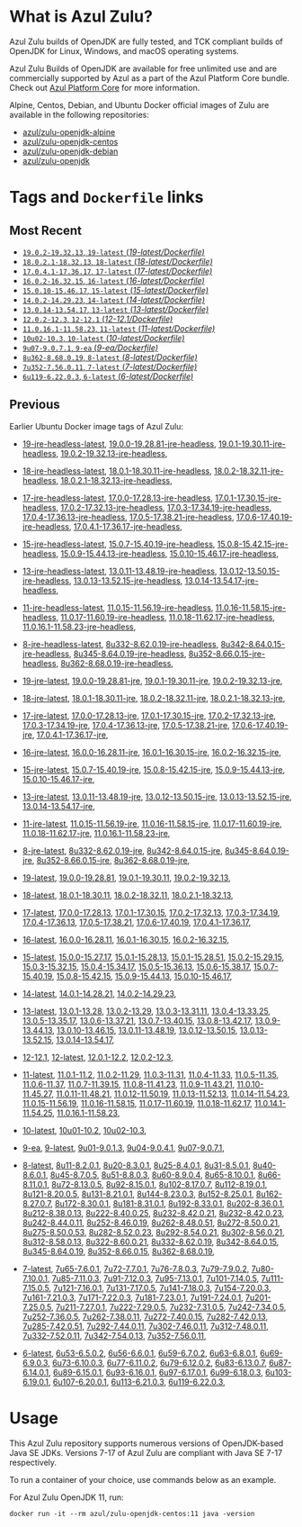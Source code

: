 What is Azul Zulu? 
======================================

Azul Zulu builds of OpenJDK are fully tested, and TCK compliant builds of OpenJDK for Linux, Windows, and macOS operating systems.

Azul Zulu Builds of OpenJDK are available for free unlimited use and are commercially supported by Azul as a part of the Azul Platform Core bundle.
Check out [Azul Platform Core][3] for more information.

Alpine, Centos, Debian, and Ubuntu Docker official images of Zulu are available in the following repositories:

  * [azul/zulu-openjdk-alpine][4]
  * [azul/zulu-openjdk-centos][5]
  * [azul/zulu-openjdk-debian][6]
  * [azul/zulu-openjdk][7]

Tags and `Dockerfile` links
===========================

Most Recent
-----------
 
   * [`19.0.2-19.32.13`, `19-latest` (*19-latest/Dockerfile)*][10]
   * [`18.0.2.1-18.32.13`, `18-latest` (*18-latest/Dockerfile)*][22]
   * [`17.0.4.1-17.36.17`, `17-latest` (*17-latest/Dockerfile)*][34]
   * [`16.0.2-16.32.15`, `16-latest` (*16-latest/Dockerfile)*][61]
   * [`15.0.10-15.46.17`, `15-latest` (*15-latest/Dockerfile)*][69]
   * [`14.0.2-14.29.23`, `14-latest` (*14-latest/Dockerfile)*][92]
   * [`13.0.14-13.54.17`, `13-latest` (*13-latest/Dockerfile)*][95]
   * [`12.0.2-12.3`, `12-12.1` (*12-12.1/Dockerfile)*][120]
   * [`11.0.16.1-11.58.23`, `11-latest` (*11-latest/Dockerfile)*][124]
   * [`10u02-10.3`, `10-latest` (*10-latest/Dockerfile)*][157]
   * [`9u07-9.0.7.1`, `9-ea` (*9-ea/Dockerfile)*][160]
   * [`8u362-8.68.0.19`, `8-latest` (*8-latest/Dockerfile)*][165]
   * [`7u352-7.56.0.11`, `7-latest` (*7-latest/Dockerfile)*][220]
   * [`6u119-6.22.0.3`, `6-latest` (*6-latest/Dockerfile)*][255]

Previous
--------

Earlier Ubuntu Docker image tags of Azul Zulu:

  * [19-jre-headless-latest][18],
  [19.0.0-19.28.81-jre-headless][19],
  [19.0.1-19.30.11-jre-headless][20],
  [19.0.2-19.32.13-jre-headless][21],
  
  * [18-jre-headless-latest][30],
  [18.0.1-18.30.11-jre-headless][31],
  [18.0.2-18.32.11-jre-headless][32],
  [18.0.2.1-18.32.13-jre-headless][33],
  
  * [17-jre-headless-latest][52],
  [17.0.0-17.28.13-jre-headless][53],
  [17.0.1-17.30.15-jre-headless][54],
  [17.0.2-17.32.13-jre-headless][55],
  [17.0.3-17.34.19-jre-headless][56],
  [17.0.4-17.36.13-jre-headless][57],
  [17.0.5-17.38.21-jre-headless][58],
  [17.0.6-17.40.19-jre-headless][59],
  [17.0.4.1-17.36.17-jre-headless][60],
  
  * [15-jre-headless-latest][87],
  [15.0.7-15.40.19-jre-headless][88],
  [15.0.8-15.42.15-jre-headless][89],
  [15.0.9-15.44.13-jre-headless][90],
  [15.0.10-15.46.17-jre-headless][91],
  
  * [13-jre-headless-latest][115],
  [13.0.11-13.48.19-jre-headless][116],
  [13.0.12-13.50.15-jre-headless][117],
  [13.0.13-13.52.15-jre-headless][118],
  [13.0.14-13.54.17-jre-headless][119],
  
  * [11-jre-headless-latest][150],
  [11.0.15-11.56.19-jre-headless][152],
  [11.0.16-11.58.15-jre-headless][153],
  [11.0.17-11.60.19-jre-headless][154],
  [11.0.18-11.62.17-jre-headless][155],
  [11.0.16.1-11.58.23-jre-headless][156],
  
  * [8-jre-headless-latest][214],
  [8u332-8.62.0.19-jre-headless][215],
  [8u342-8.64.0.15-jre-headless][216],
  [8u345-8.64.0.19-jre-headless][217],
  [8u352-8.66.0.15-jre-headless][218],
  [8u362-8.68.0.19-jre-headless][219],
  
  * [19-jre-latest][11],
  [19.0.0-19.28.81-jre][15],
  [19.0.1-19.30.11-jre][16],
  [19.0.2-19.32.13-jre][17],
  
  * [18-jre-latest][23],
  [18.0.1-18.30.11-jre][27],
  [18.0.2-18.32.11-jre][28],
  [18.0.2.1-18.32.13-jre][29],
  
  * [17-jre-latest][35],
  [17.0.0-17.28.13-jre][44],
  [17.0.1-17.30.15-jre][45],
  [17.0.2-17.32.13-jre][46],
  [17.0.3-17.34.19-jre][47],
  [17.0.4-17.36.13-jre][48],
  [17.0.5-17.38.21-jre][49],
  [17.0.6-17.40.19-jre][50],
  [17.0.4.1-17.36.17-jre][51],
  
  * [16-jre-latest][62],
  [16.0.0-16.28.11-jre][66],
  [16.0.1-16.30.15-jre][67],
  [16.0.2-16.32.15-jre][68],
  
  * [15-jre-latest][70],
  [15.0.7-15.40.19-jre][83],
  [15.0.8-15.42.15-jre][84],
  [15.0.9-15.44.13-jre][85],
  [15.0.10-15.46.17-jre][86],
  
  * [13-jre-latest][98],
  [13.0.11-13.48.19-jre][111],
  [13.0.12-13.50.15-jre][112],
  [13.0.13-13.52.15-jre][113],
  [13.0.14-13.54.17-jre][114],
  
  * [11-jre-latest][131],
  [11.0.15-11.56.19-jre][146],
  [11.0.16-11.58.15-jre][147],
  [11.0.17-11.60.19-jre][148],
  [11.0.18-11.62.17-jre][149],
  [11.0.16.1-11.58.23-jre][151],
  
  * [8-jre-latest][166],
  [8u332-8.62.0.19-jre][209],
  [8u342-8.64.0.15-jre][210],
  [8u345-8.64.0.19-jre][211],
  [8u352-8.66.0.15-jre][212],
  [8u362-8.68.0.19-jre][213],
  
  * [19-latest][10],
  [19.0.0-19.28.81][12],
  [19.0.1-19.30.11][13],
  [19.0.2-19.32.13][14],
  
  * [18-latest][22],
  [18.0.1-18.30.11][24],
  [18.0.2-18.32.11][25],
  [18.0.2.1-18.32.13][26],
  
  * [17-latest][34],
  [17.0.0-17.28.13][36],
  [17.0.1-17.30.15][37],
  [17.0.2-17.32.13][38],
  [17.0.3-17.34.19][39],
  [17.0.4-17.36.13][40],
  [17.0.5-17.38.21][41],
  [17.0.6-17.40.19][42],
  [17.0.4.1-17.36.17][43],
  
  * [16-latest][61],
  [16.0.0-16.28.11][63],
  [16.0.1-16.30.15][64],
  [16.0.2-16.32.15][65],
  
  * [15-latest][69],
  [15.0.0-15.27.17][71],
  [15.0.1-15.28.13][72],
  [15.0.1-15.28.51][73],
  [15.0.2-15.29.15][74],
  [15.0.3-15.32.15][75],
  [15.0.4-15.34.17][76],
  [15.0.5-15.36.13][77],
  [15.0.6-15.38.17][78],
  [15.0.7-15.40.19][79],
  [15.0.8-15.42.15][80],
  [15.0.9-15.44.13][81],
  [15.0.10-15.46.17][82],
  
  * [14-latest][92],
  [14.0.1-14.28.21][93],
  [14.0.2-14.29.23][94],
  
  * [13-latest][95],
  [13.0.1-13.28][96],
  [13.0.2-13.29][97],
  [13.0.3-13.31.11][99],
  [13.0.4-13.33.25][100],
  [13.0.5-13.35.17][101],
  [13.0.6-13.37.21][102],
  [13.0.7-13.40.15][103],
  [13.0.8-13.42.17][104],
  [13.0.9-13.44.13][105],
  [13.0.10-13.46.15][106],
  [13.0.11-13.48.19][107],
  [13.0.12-13.50.15][108],
  [13.0.13-13.52.15][109],
  [13.0.14-13.54.17][110],
  
  * [12-12.1][120],
  [12-latest][121],
  [12.0.1-12.2][122],
  [12.0.2-12.3][123],
  
  * [11-latest][124],
  [11.0.1-11.2][125],
  [11.0.2-11.29][126],
  [11.0.3-11.31][127],
  [11.0.4-11.33][128],
  [11.0.5-11.35][129],
  [11.0.6-11.37][130],
  [11.0.7-11.39.15][132],
  [11.0.8-11.41.23][133],
  [11.0.9-11.43.21][134],
  [11.0.10-11.45.27][135],
  [11.0.11-11.48.21][136],
  [11.0.12-11.50.19][137],
  [11.0.13-11.52.13][138],
  [11.0.14-11.54.23][139],
  [11.0.15-11.56.19][140],
  [11.0.16-11.58.15][141],
  [11.0.17-11.60.19][142],
  [11.0.18-11.62.17][143],
  [11.0.14.1-11.54.25][144],
  [11.0.16.1-11.58.23][145],
  
  * [10-latest][157],
  [10u01-10.2][158],
  [10u02-10.3][159],
  
  * [9-ea][160],
  [9-latest][161],
  [9u01-9.0.1.3][162],
  [9u04-9.0.4.1][163],
  [9u07-9.0.7.1][164],
  
  * [8-latest][165],
  [8u11-8.2.0.1][167],
  [8u20-8.3.0.1][168],
  [8u25-8.4.0.1][169],
  [8u31-8.5.0.1][170],
  [8u40-8.6.0.1][171],
  [8u45-8.7.0.5][172],
  [8u51-8.8.0.3][173],
  [8u60-8.9.0.4][174],
  [8u65-8.10.0.1][175],
  [8u66-8.11.0.1][176],
  [8u72-8.13.0.5][177],
  [8u92-8.15.0.1][178],
  [8u102-8.17.0.7][179],
  [8u112-8.19.0.1][180],
  [8u121-8.20.0.5][181],
  [8u131-8.21.0.1][182],
  [8u144-8.23.0.3][183],
  [8u152-8.25.0.1][184],
  [8u162-8.27.0.7][185],
  [8u172-8.30.0.1][186],
  [8u181-8.31.0.1][187],
  [8u192-8.33.0.1][188],
  [8u202-8.36.0.1][189],
  [8u212-8.38.0.13][190],
  [8u222-8.40.0.25][191],
  [8u232-8.42.0.21][192],
  [8u232-8.42.0.23][193],
  [8u242-8.44.0.11][194],
  [8u252-8.46.0.19][195],
  [8u262-8.48.0.51][196],
  [8u272-8.50.0.21][197],
  [8u275-8.50.0.53][198],
  [8u282-8.52.0.23][199],
  [8u292-8.54.0.21][200],
  [8u302-8.56.0.21][201],
  [8u312-8.58.0.13][202],
  [8u322-8.60.0.21][203],
  [8u332-8.62.0.19][204],
  [8u342-8.64.0.15][205],
  [8u345-8.64.0.19][206],
  [8u352-8.66.0.15][207],
  [8u362-8.68.0.19][208],
  
  * [7-latest][220],
  [7u65-7.6.0.1][221],
  [7u72-7.7.0.1][222],
  [7u76-7.8.0.3][223],
  [7u79-7.9.0.2][224],
  [7u80-7.10.0.1][225],
  [7u85-7.11.0.3][226],
  [7u91-7.12.0.3][227],
  [7u95-7.13.0.1][228],
  [7u101-7.14.0.5][229],
  [7u111-7.15.0.5][230],
  [7u121-7.16.0.1][231],
  [7u131-7.17.0.5][232],
  [7u141-7.18.0.3][233],
  [7u154-7.20.0.3][234],
  [7u161-7.21.0.3][235],
  [7u171-7.22.0.3][236],
  [7u181-7.23.0.1][237],
  [7u191-7.24.0.1][238],
  [7u201-7.25.0.5][239],
  [7u211-7.27.0.1][240],
  [7u222-7.29.0.5][241],
  [7u232-7.31.0.5][242],
  [7u242-7.34.0.5][243],
  [7u252-7.36.0.5][244],
  [7u262-7.38.0.11][245],
  [7u272-7.40.0.15][246],
  [7u282-7.42.0.13][247],
  [7u285-7.42.0.51][248],
  [7u292-7.44.0.11][249],
  [7u302-7.46.0.11][250],
  [7u312-7.48.0.11][251],
  [7u332-7.52.0.11][252],
  [7u342-7.54.0.13][253],
  [7u352-7.56.0.11][254],
  
  * [6-latest][255],
  [6u53-6.5.0.2][256],
  [6u56-6.6.0.1][257],
  [6u59-6.7.0.2][258],
  [6u63-6.8.0.1][259],
  [6u69-6.9.0.3][260],
  [6u73-6.10.0.3][261],
  [6u77-6.11.0.2][262],
  [6u79-6.12.0.2][263],
  [6u83-6.13.0.7][264],
  [6u87-6.14.0.1][265],
  [6u89-6.15.0.1][266],
  [6u93-6.16.0.1][267],
  [6u97-6.17.0.1][268],
  [6u99-6.18.0.3][269],
  [6u103-6.19.0.1][270],
  [6u107-6.20.0.1][271],
  [6u113-6.21.0.3][272],
  [6u119-6.22.0.3][273],
  

Usage
=====

This Azul Zulu repository supports numerous versions of OpenJDK-based Java SE JDKs. Versions 7-17 of Azul Zulu are compliant with Java SE 7-17 respectively.

To run a container of your choice, use commands below as an example.

For Azul Zulu OpenJDK 11, run:

    docker run -it --rm azul/zulu-openjdk-centos:11 java -version

  [1]: https://www.azul.com/files/ZuluDocker60.gif
  [2]: https://www.azul.com/
  [3]: https://www.azul.com/products/core/
  [4]: https://hub.docker.com/r/azul/zulu-openjdk-alpine
  [5]: https://hub.docker.com/r/azul/zulu-openjdk-centos
  [6]: https://hub.docker.com/r/azul/zulu-openjdk-debian
  [7]: https://hub.docker.com/r/azul/zulu-openjdk


  [18]: https://github.com/zulu-openjdk/zulu-openjdk/blob/master/centos/19-jre-headless-latest/Dockerfile
  [19]: https://github.com/zulu-openjdk/zulu-openjdk/blob/master/centos/19.0.0-19.28.81-jre-headless/Dockerfile
  [20]: https://github.com/zulu-openjdk/zulu-openjdk/blob/master/centos/19.0.1-19.30.11-jre-headless/Dockerfile
  [21]: https://github.com/zulu-openjdk/zulu-openjdk/blob/master/centos/19.0.2-19.32.13-jre-headless/Dockerfile
  
  [30]: https://github.com/zulu-openjdk/zulu-openjdk/blob/master/centos/18-jre-headless-latest/Dockerfile
  [31]: https://github.com/zulu-openjdk/zulu-openjdk/blob/master/centos/18.0.1-18.30.11-jre-headless/Dockerfile
  [32]: https://github.com/zulu-openjdk/zulu-openjdk/blob/master/centos/18.0.2-18.32.11-jre-headless/Dockerfile
  [33]: https://github.com/zulu-openjdk/zulu-openjdk/blob/master/centos/18.0.2.1-18.32.13-jre-headless/Dockerfile
  
  [52]: https://github.com/zulu-openjdk/zulu-openjdk/blob/master/centos/17-jre-headless-latest/Dockerfile
  [53]: https://github.com/zulu-openjdk/zulu-openjdk/blob/master/centos/17.0.0-17.28.13-jre-headless/Dockerfile
  [54]: https://github.com/zulu-openjdk/zulu-openjdk/blob/master/centos/17.0.1-17.30.15-jre-headless/Dockerfile
  [55]: https://github.com/zulu-openjdk/zulu-openjdk/blob/master/centos/17.0.2-17.32.13-jre-headless/Dockerfile
  [56]: https://github.com/zulu-openjdk/zulu-openjdk/blob/master/centos/17.0.3-17.34.19-jre-headless/Dockerfile
  [57]: https://github.com/zulu-openjdk/zulu-openjdk/blob/master/centos/17.0.4-17.36.13-jre-headless/Dockerfile
  [58]: https://github.com/zulu-openjdk/zulu-openjdk/blob/master/centos/17.0.5-17.38.21-jre-headless/Dockerfile
  [59]: https://github.com/zulu-openjdk/zulu-openjdk/blob/master/centos/17.0.6-17.40.19-jre-headless/Dockerfile
  [60]: https://github.com/zulu-openjdk/zulu-openjdk/blob/master/centos/17.0.4.1-17.36.17-jre-headless/Dockerfile
  
  [87]: https://github.com/zulu-openjdk/zulu-openjdk/blob/master/centos/15-jre-headless-latest/Dockerfile
  [88]: https://github.com/zulu-openjdk/zulu-openjdk/blob/master/centos/15.0.7-15.40.19-jre-headless/Dockerfile
  [89]: https://github.com/zulu-openjdk/zulu-openjdk/blob/master/centos/15.0.8-15.42.15-jre-headless/Dockerfile
  [90]: https://github.com/zulu-openjdk/zulu-openjdk/blob/master/centos/15.0.9-15.44.13-jre-headless/Dockerfile
  [91]: https://github.com/zulu-openjdk/zulu-openjdk/blob/master/centos/15.0.10-15.46.17-jre-headless/Dockerfile
  
  [115]: https://github.com/zulu-openjdk/zulu-openjdk/blob/master/centos/13-jre-headless-latest/Dockerfile
  [116]: https://github.com/zulu-openjdk/zulu-openjdk/blob/master/centos/13.0.11-13.48.19-jre-headless/Dockerfile
  [117]: https://github.com/zulu-openjdk/zulu-openjdk/blob/master/centos/13.0.12-13.50.15-jre-headless/Dockerfile
  [118]: https://github.com/zulu-openjdk/zulu-openjdk/blob/master/centos/13.0.13-13.52.15-jre-headless/Dockerfile
  [119]: https://github.com/zulu-openjdk/zulu-openjdk/blob/master/centos/13.0.14-13.54.17-jre-headless/Dockerfile
  
  [150]: https://github.com/zulu-openjdk/zulu-openjdk/blob/master/centos/11-jre-headless-latest/Dockerfile
  [152]: https://github.com/zulu-openjdk/zulu-openjdk/blob/master/centos/11.0.15-11.56.19-jre-headless/Dockerfile
  [153]: https://github.com/zulu-openjdk/zulu-openjdk/blob/master/centos/11.0.16-11.58.15-jre-headless/Dockerfile
  [154]: https://github.com/zulu-openjdk/zulu-openjdk/blob/master/centos/11.0.17-11.60.19-jre-headless/Dockerfile
  [155]: https://github.com/zulu-openjdk/zulu-openjdk/blob/master/centos/11.0.18-11.62.17-jre-headless/Dockerfile
  [156]: https://github.com/zulu-openjdk/zulu-openjdk/blob/master/centos/11.0.16.1-11.58.23-jre-headless/Dockerfile
  
  [214]: https://github.com/zulu-openjdk/zulu-openjdk/blob/master/centos/8-jre-headless-latest/Dockerfile
  [215]: https://github.com/zulu-openjdk/zulu-openjdk/blob/master/centos/8u332-8.62.0.19-jre-headless/Dockerfile
  [216]: https://github.com/zulu-openjdk/zulu-openjdk/blob/master/centos/8u342-8.64.0.15-jre-headless/Dockerfile
  [217]: https://github.com/zulu-openjdk/zulu-openjdk/blob/master/centos/8u345-8.64.0.19-jre-headless/Dockerfile
  [218]: https://github.com/zulu-openjdk/zulu-openjdk/blob/master/centos/8u352-8.66.0.15-jre-headless/Dockerfile
  [219]: https://github.com/zulu-openjdk/zulu-openjdk/blob/master/centos/8u362-8.68.0.19-jre-headless/Dockerfile
  
  [11]: https://github.com/zulu-openjdk/zulu-openjdk/blob/master/centos/19-jre-latest/Dockerfile
  [15]: https://github.com/zulu-openjdk/zulu-openjdk/blob/master/centos/19.0.0-19.28.81-jre/Dockerfile
  [16]: https://github.com/zulu-openjdk/zulu-openjdk/blob/master/centos/19.0.1-19.30.11-jre/Dockerfile
  [17]: https://github.com/zulu-openjdk/zulu-openjdk/blob/master/centos/19.0.2-19.32.13-jre/Dockerfile
  
  [23]: https://github.com/zulu-openjdk/zulu-openjdk/blob/master/centos/18-jre-latest/Dockerfile
  [27]: https://github.com/zulu-openjdk/zulu-openjdk/blob/master/centos/18.0.1-18.30.11-jre/Dockerfile
  [28]: https://github.com/zulu-openjdk/zulu-openjdk/blob/master/centos/18.0.2-18.32.11-jre/Dockerfile
  [29]: https://github.com/zulu-openjdk/zulu-openjdk/blob/master/centos/18.0.2.1-18.32.13-jre/Dockerfile
  
  [35]: https://github.com/zulu-openjdk/zulu-openjdk/blob/master/centos/17-jre-latest/Dockerfile
  [44]: https://github.com/zulu-openjdk/zulu-openjdk/blob/master/centos/17.0.0-17.28.13-jre/Dockerfile
  [45]: https://github.com/zulu-openjdk/zulu-openjdk/blob/master/centos/17.0.1-17.30.15-jre/Dockerfile
  [46]: https://github.com/zulu-openjdk/zulu-openjdk/blob/master/centos/17.0.2-17.32.13-jre/Dockerfile
  [47]: https://github.com/zulu-openjdk/zulu-openjdk/blob/master/centos/17.0.3-17.34.19-jre/Dockerfile
  [48]: https://github.com/zulu-openjdk/zulu-openjdk/blob/master/centos/17.0.4-17.36.13-jre/Dockerfile
  [49]: https://github.com/zulu-openjdk/zulu-openjdk/blob/master/centos/17.0.5-17.38.21-jre/Dockerfile
  [50]: https://github.com/zulu-openjdk/zulu-openjdk/blob/master/centos/17.0.6-17.40.19-jre/Dockerfile
  [51]: https://github.com/zulu-openjdk/zulu-openjdk/blob/master/centos/17.0.4.1-17.36.17-jre/Dockerfile
  
  [62]: https://github.com/zulu-openjdk/zulu-openjdk/blob/master/centos/16-jre-latest/Dockerfile
  [66]: https://github.com/zulu-openjdk/zulu-openjdk/blob/master/centos/16.0.0-16.28.11-jre/Dockerfile
  [67]: https://github.com/zulu-openjdk/zulu-openjdk/blob/master/centos/16.0.1-16.30.15-jre/Dockerfile
  [68]: https://github.com/zulu-openjdk/zulu-openjdk/blob/master/centos/16.0.2-16.32.15-jre/Dockerfile
  
  [70]: https://github.com/zulu-openjdk/zulu-openjdk/blob/master/centos/15-jre-latest/Dockerfile
  [83]: https://github.com/zulu-openjdk/zulu-openjdk/blob/master/centos/15.0.7-15.40.19-jre/Dockerfile
  [84]: https://github.com/zulu-openjdk/zulu-openjdk/blob/master/centos/15.0.8-15.42.15-jre/Dockerfile
  [85]: https://github.com/zulu-openjdk/zulu-openjdk/blob/master/centos/15.0.9-15.44.13-jre/Dockerfile
  [86]: https://github.com/zulu-openjdk/zulu-openjdk/blob/master/centos/15.0.10-15.46.17-jre/Dockerfile
  
  [98]: https://github.com/zulu-openjdk/zulu-openjdk/blob/master/centos/13-jre-latest/Dockerfile
  [111]: https://github.com/zulu-openjdk/zulu-openjdk/blob/master/centos/13.0.11-13.48.19-jre/Dockerfile
  [112]: https://github.com/zulu-openjdk/zulu-openjdk/blob/master/centos/13.0.12-13.50.15-jre/Dockerfile
  [113]: https://github.com/zulu-openjdk/zulu-openjdk/blob/master/centos/13.0.13-13.52.15-jre/Dockerfile
  [114]: https://github.com/zulu-openjdk/zulu-openjdk/blob/master/centos/13.0.14-13.54.17-jre/Dockerfile
  
  [131]: https://github.com/zulu-openjdk/zulu-openjdk/blob/master/centos/11-jre-latest/Dockerfile
  [146]: https://github.com/zulu-openjdk/zulu-openjdk/blob/master/centos/11.0.15-11.56.19-jre/Dockerfile
  [147]: https://github.com/zulu-openjdk/zulu-openjdk/blob/master/centos/11.0.16-11.58.15-jre/Dockerfile
  [148]: https://github.com/zulu-openjdk/zulu-openjdk/blob/master/centos/11.0.17-11.60.19-jre/Dockerfile
  [149]: https://github.com/zulu-openjdk/zulu-openjdk/blob/master/centos/11.0.18-11.62.17-jre/Dockerfile
  [151]: https://github.com/zulu-openjdk/zulu-openjdk/blob/master/centos/11.0.16.1-11.58.23-jre/Dockerfile
  
  [166]: https://github.com/zulu-openjdk/zulu-openjdk/blob/master/centos/8-jre-latest/Dockerfile
  [209]: https://github.com/zulu-openjdk/zulu-openjdk/blob/master/centos/8u332-8.62.0.19-jre/Dockerfile
  [210]: https://github.com/zulu-openjdk/zulu-openjdk/blob/master/centos/8u342-8.64.0.15-jre/Dockerfile
  [211]: https://github.com/zulu-openjdk/zulu-openjdk/blob/master/centos/8u345-8.64.0.19-jre/Dockerfile
  [212]: https://github.com/zulu-openjdk/zulu-openjdk/blob/master/centos/8u352-8.66.0.15-jre/Dockerfile
  [213]: https://github.com/zulu-openjdk/zulu-openjdk/blob/master/centos/8u362-8.68.0.19-jre/Dockerfile
  
  [10]: https://github.com/zulu-openjdk/zulu-openjdk/blob/master/centos/19-latest/Dockerfile
  [12]: https://github.com/zulu-openjdk/zulu-openjdk/blob/master/centos/19.0.0-19.28.81/Dockerfile
  [13]: https://github.com/zulu-openjdk/zulu-openjdk/blob/master/centos/19.0.1-19.30.11/Dockerfile
  [14]: https://github.com/zulu-openjdk/zulu-openjdk/blob/master/centos/19.0.2-19.32.13/Dockerfile
  
  [22]: https://github.com/zulu-openjdk/zulu-openjdk/blob/master/centos/18-latest/Dockerfile
  [24]: https://github.com/zulu-openjdk/zulu-openjdk/blob/master/centos/18.0.1-18.30.11/Dockerfile
  [25]: https://github.com/zulu-openjdk/zulu-openjdk/blob/master/centos/18.0.2-18.32.11/Dockerfile
  [26]: https://github.com/zulu-openjdk/zulu-openjdk/blob/master/centos/18.0.2.1-18.32.13/Dockerfile
  
  [34]: https://github.com/zulu-openjdk/zulu-openjdk/blob/master/centos/17-latest/Dockerfile
  [36]: https://github.com/zulu-openjdk/zulu-openjdk/blob/master/centos/17.0.0-17.28.13/Dockerfile
  [37]: https://github.com/zulu-openjdk/zulu-openjdk/blob/master/centos/17.0.1-17.30.15/Dockerfile
  [38]: https://github.com/zulu-openjdk/zulu-openjdk/blob/master/centos/17.0.2-17.32.13/Dockerfile
  [39]: https://github.com/zulu-openjdk/zulu-openjdk/blob/master/centos/17.0.3-17.34.19/Dockerfile
  [40]: https://github.com/zulu-openjdk/zulu-openjdk/blob/master/centos/17.0.4-17.36.13/Dockerfile
  [41]: https://github.com/zulu-openjdk/zulu-openjdk/blob/master/centos/17.0.5-17.38.21/Dockerfile
  [42]: https://github.com/zulu-openjdk/zulu-openjdk/blob/master/centos/17.0.6-17.40.19/Dockerfile
  [43]: https://github.com/zulu-openjdk/zulu-openjdk/blob/master/centos/17.0.4.1-17.36.17/Dockerfile
  
  [61]: https://github.com/zulu-openjdk/zulu-openjdk/blob/master/centos/16-latest/Dockerfile
  [63]: https://github.com/zulu-openjdk/zulu-openjdk/blob/master/centos/16.0.0-16.28.11/Dockerfile
  [64]: https://github.com/zulu-openjdk/zulu-openjdk/blob/master/centos/16.0.1-16.30.15/Dockerfile
  [65]: https://github.com/zulu-openjdk/zulu-openjdk/blob/master/centos/16.0.2-16.32.15/Dockerfile
  
  [69]: https://github.com/zulu-openjdk/zulu-openjdk/blob/master/centos/15-latest/Dockerfile
  [71]: https://github.com/zulu-openjdk/zulu-openjdk/blob/master/centos/15.0.0-15.27.17/Dockerfile
  [72]: https://github.com/zulu-openjdk/zulu-openjdk/blob/master/centos/15.0.1-15.28.13/Dockerfile
  [73]: https://github.com/zulu-openjdk/zulu-openjdk/blob/master/centos/15.0.1-15.28.51/Dockerfile
  [74]: https://github.com/zulu-openjdk/zulu-openjdk/blob/master/centos/15.0.2-15.29.15/Dockerfile
  [75]: https://github.com/zulu-openjdk/zulu-openjdk/blob/master/centos/15.0.3-15.32.15/Dockerfile
  [76]: https://github.com/zulu-openjdk/zulu-openjdk/blob/master/centos/15.0.4-15.34.17/Dockerfile
  [77]: https://github.com/zulu-openjdk/zulu-openjdk/blob/master/centos/15.0.5-15.36.13/Dockerfile
  [78]: https://github.com/zulu-openjdk/zulu-openjdk/blob/master/centos/15.0.6-15.38.17/Dockerfile
  [79]: https://github.com/zulu-openjdk/zulu-openjdk/blob/master/centos/15.0.7-15.40.19/Dockerfile
  [80]: https://github.com/zulu-openjdk/zulu-openjdk/blob/master/centos/15.0.8-15.42.15/Dockerfile
  [81]: https://github.com/zulu-openjdk/zulu-openjdk/blob/master/centos/15.0.9-15.44.13/Dockerfile
  [82]: https://github.com/zulu-openjdk/zulu-openjdk/blob/master/centos/15.0.10-15.46.17/Dockerfile
  
  [92]: https://github.com/zulu-openjdk/zulu-openjdk/blob/master/centos/14-latest/Dockerfile
  [93]: https://github.com/zulu-openjdk/zulu-openjdk/blob/master/centos/14.0.1-14.28.21/Dockerfile
  [94]: https://github.com/zulu-openjdk/zulu-openjdk/blob/master/centos/14.0.2-14.29.23/Dockerfile
  
  [95]: https://github.com/zulu-openjdk/zulu-openjdk/blob/master/centos/13-latest/Dockerfile
  [96]: https://github.com/zulu-openjdk/zulu-openjdk/blob/master/centos/13.0.1-13.28/Dockerfile
  [97]: https://github.com/zulu-openjdk/zulu-openjdk/blob/master/centos/13.0.2-13.29/Dockerfile
  [99]: https://github.com/zulu-openjdk/zulu-openjdk/blob/master/centos/13.0.3-13.31.11/Dockerfile
  [100]: https://github.com/zulu-openjdk/zulu-openjdk/blob/master/centos/13.0.4-13.33.25/Dockerfile
  [101]: https://github.com/zulu-openjdk/zulu-openjdk/blob/master/centos/13.0.5-13.35.17/Dockerfile
  [102]: https://github.com/zulu-openjdk/zulu-openjdk/blob/master/centos/13.0.6-13.37.21/Dockerfile
  [103]: https://github.com/zulu-openjdk/zulu-openjdk/blob/master/centos/13.0.7-13.40.15/Dockerfile
  [104]: https://github.com/zulu-openjdk/zulu-openjdk/blob/master/centos/13.0.8-13.42.17/Dockerfile
  [105]: https://github.com/zulu-openjdk/zulu-openjdk/blob/master/centos/13.0.9-13.44.13/Dockerfile
  [106]: https://github.com/zulu-openjdk/zulu-openjdk/blob/master/centos/13.0.10-13.46.15/Dockerfile
  [107]: https://github.com/zulu-openjdk/zulu-openjdk/blob/master/centos/13.0.11-13.48.19/Dockerfile
  [108]: https://github.com/zulu-openjdk/zulu-openjdk/blob/master/centos/13.0.12-13.50.15/Dockerfile
  [109]: https://github.com/zulu-openjdk/zulu-openjdk/blob/master/centos/13.0.13-13.52.15/Dockerfile
  [110]: https://github.com/zulu-openjdk/zulu-openjdk/blob/master/centos/13.0.14-13.54.17/Dockerfile
  
  [120]: https://github.com/zulu-openjdk/zulu-openjdk/blob/master/centos/12-12.1/Dockerfile
  [121]: https://github.com/zulu-openjdk/zulu-openjdk/blob/master/centos/12-latest/Dockerfile
  [122]: https://github.com/zulu-openjdk/zulu-openjdk/blob/master/centos/12.0.1-12.2/Dockerfile
  [123]: https://github.com/zulu-openjdk/zulu-openjdk/blob/master/centos/12.0.2-12.3/Dockerfile
  
  [124]: https://github.com/zulu-openjdk/zulu-openjdk/blob/master/centos/11-latest/Dockerfile
  [125]: https://github.com/zulu-openjdk/zulu-openjdk/blob/master/centos/11.0.1-11.2/Dockerfile
  [126]: https://github.com/zulu-openjdk/zulu-openjdk/blob/master/centos/11.0.2-11.29/Dockerfile
  [127]: https://github.com/zulu-openjdk/zulu-openjdk/blob/master/centos/11.0.3-11.31/Dockerfile
  [128]: https://github.com/zulu-openjdk/zulu-openjdk/blob/master/centos/11.0.4-11.33/Dockerfile
  [129]: https://github.com/zulu-openjdk/zulu-openjdk/blob/master/centos/11.0.5-11.35/Dockerfile
  [130]: https://github.com/zulu-openjdk/zulu-openjdk/blob/master/centos/11.0.6-11.37/Dockerfile
  [132]: https://github.com/zulu-openjdk/zulu-openjdk/blob/master/centos/11.0.7-11.39.15/Dockerfile
  [133]: https://github.com/zulu-openjdk/zulu-openjdk/blob/master/centos/11.0.8-11.41.23/Dockerfile
  [134]: https://github.com/zulu-openjdk/zulu-openjdk/blob/master/centos/11.0.9-11.43.21/Dockerfile
  [135]: https://github.com/zulu-openjdk/zulu-openjdk/blob/master/centos/11.0.10-11.45.27/Dockerfile
  [136]: https://github.com/zulu-openjdk/zulu-openjdk/blob/master/centos/11.0.11-11.48.21/Dockerfile
  [137]: https://github.com/zulu-openjdk/zulu-openjdk/blob/master/centos/11.0.12-11.50.19/Dockerfile
  [138]: https://github.com/zulu-openjdk/zulu-openjdk/blob/master/centos/11.0.13-11.52.13/Dockerfile
  [139]: https://github.com/zulu-openjdk/zulu-openjdk/blob/master/centos/11.0.14-11.54.23/Dockerfile
  [140]: https://github.com/zulu-openjdk/zulu-openjdk/blob/master/centos/11.0.15-11.56.19/Dockerfile
  [141]: https://github.com/zulu-openjdk/zulu-openjdk/blob/master/centos/11.0.16-11.58.15/Dockerfile
  [142]: https://github.com/zulu-openjdk/zulu-openjdk/blob/master/centos/11.0.17-11.60.19/Dockerfile
  [143]: https://github.com/zulu-openjdk/zulu-openjdk/blob/master/centos/11.0.18-11.62.17/Dockerfile
  [144]: https://github.com/zulu-openjdk/zulu-openjdk/blob/master/centos/11.0.14.1-11.54.25/Dockerfile
  [145]: https://github.com/zulu-openjdk/zulu-openjdk/blob/master/centos/11.0.16.1-11.58.23/Dockerfile
  
  [157]: https://github.com/zulu-openjdk/zulu-openjdk/blob/master/centos/10-latest/Dockerfile
  [158]: https://github.com/zulu-openjdk/zulu-openjdk/blob/master/centos/10u01-10.2/Dockerfile
  [159]: https://github.com/zulu-openjdk/zulu-openjdk/blob/master/centos/10u02-10.3/Dockerfile
  
  [160]: https://github.com/zulu-openjdk/zulu-openjdk/blob/master/centos/9-ea/Dockerfile
  [161]: https://github.com/zulu-openjdk/zulu-openjdk/blob/master/centos/9-latest/Dockerfile
  [162]: https://github.com/zulu-openjdk/zulu-openjdk/blob/master/centos/9u01-9.0.1.3/Dockerfile
  [163]: https://github.com/zulu-openjdk/zulu-openjdk/blob/master/centos/9u04-9.0.4.1/Dockerfile
  [164]: https://github.com/zulu-openjdk/zulu-openjdk/blob/master/centos/9u07-9.0.7.1/Dockerfile
  
  [165]: https://github.com/zulu-openjdk/zulu-openjdk/blob/master/centos/8-latest/Dockerfile
  [167]: https://github.com/zulu-openjdk/zulu-openjdk/blob/master/centos/8u11-8.2.0.1/Dockerfile
  [168]: https://github.com/zulu-openjdk/zulu-openjdk/blob/master/centos/8u20-8.3.0.1/Dockerfile
  [169]: https://github.com/zulu-openjdk/zulu-openjdk/blob/master/centos/8u25-8.4.0.1/Dockerfile
  [170]: https://github.com/zulu-openjdk/zulu-openjdk/blob/master/centos/8u31-8.5.0.1/Dockerfile
  [171]: https://github.com/zulu-openjdk/zulu-openjdk/blob/master/centos/8u40-8.6.0.1/Dockerfile
  [172]: https://github.com/zulu-openjdk/zulu-openjdk/blob/master/centos/8u45-8.7.0.5/Dockerfile
  [173]: https://github.com/zulu-openjdk/zulu-openjdk/blob/master/centos/8u51-8.8.0.3/Dockerfile
  [174]: https://github.com/zulu-openjdk/zulu-openjdk/blob/master/centos/8u60-8.9.0.4/Dockerfile
  [175]: https://github.com/zulu-openjdk/zulu-openjdk/blob/master/centos/8u65-8.10.0.1/Dockerfile
  [176]: https://github.com/zulu-openjdk/zulu-openjdk/blob/master/centos/8u66-8.11.0.1/Dockerfile
  [177]: https://github.com/zulu-openjdk/zulu-openjdk/blob/master/centos/8u72-8.13.0.5/Dockerfile
  [178]: https://github.com/zulu-openjdk/zulu-openjdk/blob/master/centos/8u92-8.15.0.1/Dockerfile
  [179]: https://github.com/zulu-openjdk/zulu-openjdk/blob/master/centos/8u102-8.17.0.7/Dockerfile
  [180]: https://github.com/zulu-openjdk/zulu-openjdk/blob/master/centos/8u112-8.19.0.1/Dockerfile
  [181]: https://github.com/zulu-openjdk/zulu-openjdk/blob/master/centos/8u121-8.20.0.5/Dockerfile
  [182]: https://github.com/zulu-openjdk/zulu-openjdk/blob/master/centos/8u131-8.21.0.1/Dockerfile
  [183]: https://github.com/zulu-openjdk/zulu-openjdk/blob/master/centos/8u144-8.23.0.3/Dockerfile
  [184]: https://github.com/zulu-openjdk/zulu-openjdk/blob/master/centos/8u152-8.25.0.1/Dockerfile
  [185]: https://github.com/zulu-openjdk/zulu-openjdk/blob/master/centos/8u162-8.27.0.7/Dockerfile
  [186]: https://github.com/zulu-openjdk/zulu-openjdk/blob/master/centos/8u172-8.30.0.1/Dockerfile
  [187]: https://github.com/zulu-openjdk/zulu-openjdk/blob/master/centos/8u181-8.31.0.1/Dockerfile
  [188]: https://github.com/zulu-openjdk/zulu-openjdk/blob/master/centos/8u192-8.33.0.1/Dockerfile
  [189]: https://github.com/zulu-openjdk/zulu-openjdk/blob/master/centos/8u202-8.36.0.1/Dockerfile
  [190]: https://github.com/zulu-openjdk/zulu-openjdk/blob/master/centos/8u212-8.38.0.13/Dockerfile
  [191]: https://github.com/zulu-openjdk/zulu-openjdk/blob/master/centos/8u222-8.40.0.25/Dockerfile
  [192]: https://github.com/zulu-openjdk/zulu-openjdk/blob/master/centos/8u232-8.42.0.21/Dockerfile
  [193]: https://github.com/zulu-openjdk/zulu-openjdk/blob/master/centos/8u232-8.42.0.23/Dockerfile
  [194]: https://github.com/zulu-openjdk/zulu-openjdk/blob/master/centos/8u242-8.44.0.11/Dockerfile
  [195]: https://github.com/zulu-openjdk/zulu-openjdk/blob/master/centos/8u252-8.46.0.19/Dockerfile
  [196]: https://github.com/zulu-openjdk/zulu-openjdk/blob/master/centos/8u262-8.48.0.51/Dockerfile
  [197]: https://github.com/zulu-openjdk/zulu-openjdk/blob/master/centos/8u272-8.50.0.21/Dockerfile
  [198]: https://github.com/zulu-openjdk/zulu-openjdk/blob/master/centos/8u275-8.50.0.53/Dockerfile
  [199]: https://github.com/zulu-openjdk/zulu-openjdk/blob/master/centos/8u282-8.52.0.23/Dockerfile
  [200]: https://github.com/zulu-openjdk/zulu-openjdk/blob/master/centos/8u292-8.54.0.21/Dockerfile
  [201]: https://github.com/zulu-openjdk/zulu-openjdk/blob/master/centos/8u302-8.56.0.21/Dockerfile
  [202]: https://github.com/zulu-openjdk/zulu-openjdk/blob/master/centos/8u312-8.58.0.13/Dockerfile
  [203]: https://github.com/zulu-openjdk/zulu-openjdk/blob/master/centos/8u322-8.60.0.21/Dockerfile
  [204]: https://github.com/zulu-openjdk/zulu-openjdk/blob/master/centos/8u332-8.62.0.19/Dockerfile
  [205]: https://github.com/zulu-openjdk/zulu-openjdk/blob/master/centos/8u342-8.64.0.15/Dockerfile
  [206]: https://github.com/zulu-openjdk/zulu-openjdk/blob/master/centos/8u345-8.64.0.19/Dockerfile
  [207]: https://github.com/zulu-openjdk/zulu-openjdk/blob/master/centos/8u352-8.66.0.15/Dockerfile
  [208]: https://github.com/zulu-openjdk/zulu-openjdk/blob/master/centos/8u362-8.68.0.19/Dockerfile
  
  [220]: https://github.com/zulu-openjdk/zulu-openjdk/blob/master/centos/7-latest/Dockerfile
  [221]: https://github.com/zulu-openjdk/zulu-openjdk/blob/master/centos/7u65-7.6.0.1/Dockerfile
  [222]: https://github.com/zulu-openjdk/zulu-openjdk/blob/master/centos/7u72-7.7.0.1/Dockerfile
  [223]: https://github.com/zulu-openjdk/zulu-openjdk/blob/master/centos/7u76-7.8.0.3/Dockerfile
  [224]: https://github.com/zulu-openjdk/zulu-openjdk/blob/master/centos/7u79-7.9.0.2/Dockerfile
  [225]: https://github.com/zulu-openjdk/zulu-openjdk/blob/master/centos/7u80-7.10.0.1/Dockerfile
  [226]: https://github.com/zulu-openjdk/zulu-openjdk/blob/master/centos/7u85-7.11.0.3/Dockerfile
  [227]: https://github.com/zulu-openjdk/zulu-openjdk/blob/master/centos/7u91-7.12.0.3/Dockerfile
  [228]: https://github.com/zulu-openjdk/zulu-openjdk/blob/master/centos/7u95-7.13.0.1/Dockerfile
  [229]: https://github.com/zulu-openjdk/zulu-openjdk/blob/master/centos/7u101-7.14.0.5/Dockerfile
  [230]: https://github.com/zulu-openjdk/zulu-openjdk/blob/master/centos/7u111-7.15.0.5/Dockerfile
  [231]: https://github.com/zulu-openjdk/zulu-openjdk/blob/master/centos/7u121-7.16.0.1/Dockerfile
  [232]: https://github.com/zulu-openjdk/zulu-openjdk/blob/master/centos/7u131-7.17.0.5/Dockerfile
  [233]: https://github.com/zulu-openjdk/zulu-openjdk/blob/master/centos/7u141-7.18.0.3/Dockerfile
  [234]: https://github.com/zulu-openjdk/zulu-openjdk/blob/master/centos/7u154-7.20.0.3/Dockerfile
  [235]: https://github.com/zulu-openjdk/zulu-openjdk/blob/master/centos/7u161-7.21.0.3/Dockerfile
  [236]: https://github.com/zulu-openjdk/zulu-openjdk/blob/master/centos/7u171-7.22.0.3/Dockerfile
  [237]: https://github.com/zulu-openjdk/zulu-openjdk/blob/master/centos/7u181-7.23.0.1/Dockerfile
  [238]: https://github.com/zulu-openjdk/zulu-openjdk/blob/master/centos/7u191-7.24.0.1/Dockerfile
  [239]: https://github.com/zulu-openjdk/zulu-openjdk/blob/master/centos/7u201-7.25.0.5/Dockerfile
  [240]: https://github.com/zulu-openjdk/zulu-openjdk/blob/master/centos/7u211-7.27.0.1/Dockerfile
  [241]: https://github.com/zulu-openjdk/zulu-openjdk/blob/master/centos/7u222-7.29.0.5/Dockerfile
  [242]: https://github.com/zulu-openjdk/zulu-openjdk/blob/master/centos/7u232-7.31.0.5/Dockerfile
  [243]: https://github.com/zulu-openjdk/zulu-openjdk/blob/master/centos/7u242-7.34.0.5/Dockerfile
  [244]: https://github.com/zulu-openjdk/zulu-openjdk/blob/master/centos/7u252-7.36.0.5/Dockerfile
  [245]: https://github.com/zulu-openjdk/zulu-openjdk/blob/master/centos/7u262-7.38.0.11/Dockerfile
  [246]: https://github.com/zulu-openjdk/zulu-openjdk/blob/master/centos/7u272-7.40.0.15/Dockerfile
  [247]: https://github.com/zulu-openjdk/zulu-openjdk/blob/master/centos/7u282-7.42.0.13/Dockerfile
  [248]: https://github.com/zulu-openjdk/zulu-openjdk/blob/master/centos/7u285-7.42.0.51/Dockerfile
  [249]: https://github.com/zulu-openjdk/zulu-openjdk/blob/master/centos/7u292-7.44.0.11/Dockerfile
  [250]: https://github.com/zulu-openjdk/zulu-openjdk/blob/master/centos/7u302-7.46.0.11/Dockerfile
  [251]: https://github.com/zulu-openjdk/zulu-openjdk/blob/master/centos/7u312-7.48.0.11/Dockerfile
  [252]: https://github.com/zulu-openjdk/zulu-openjdk/blob/master/centos/7u332-7.52.0.11/Dockerfile
  [253]: https://github.com/zulu-openjdk/zulu-openjdk/blob/master/centos/7u342-7.54.0.13/Dockerfile
  [254]: https://github.com/zulu-openjdk/zulu-openjdk/blob/master/centos/7u352-7.56.0.11/Dockerfile
  
  [255]: https://github.com/zulu-openjdk/zulu-openjdk/blob/master/centos/6-latest/Dockerfile
  [256]: https://github.com/zulu-openjdk/zulu-openjdk/blob/master/centos/6u53-6.5.0.2/Dockerfile
  [257]: https://github.com/zulu-openjdk/zulu-openjdk/blob/master/centos/6u56-6.6.0.1/Dockerfile
  [258]: https://github.com/zulu-openjdk/zulu-openjdk/blob/master/centos/6u59-6.7.0.2/Dockerfile
  [259]: https://github.com/zulu-openjdk/zulu-openjdk/blob/master/centos/6u63-6.8.0.1/Dockerfile
  [260]: https://github.com/zulu-openjdk/zulu-openjdk/blob/master/centos/6u69-6.9.0.3/Dockerfile
  [261]: https://github.com/zulu-openjdk/zulu-openjdk/blob/master/centos/6u73-6.10.0.3/Dockerfile
  [262]: https://github.com/zulu-openjdk/zulu-openjdk/blob/master/centos/6u77-6.11.0.2/Dockerfile
  [263]: https://github.com/zulu-openjdk/zulu-openjdk/blob/master/centos/6u79-6.12.0.2/Dockerfile
  [264]: https://github.com/zulu-openjdk/zulu-openjdk/blob/master/centos/6u83-6.13.0.7/Dockerfile
  [265]: https://github.com/zulu-openjdk/zulu-openjdk/blob/master/centos/6u87-6.14.0.1/Dockerfile
  [266]: https://github.com/zulu-openjdk/zulu-openjdk/blob/master/centos/6u89-6.15.0.1/Dockerfile
  [267]: https://github.com/zulu-openjdk/zulu-openjdk/blob/master/centos/6u93-6.16.0.1/Dockerfile
  [268]: https://github.com/zulu-openjdk/zulu-openjdk/blob/master/centos/6u97-6.17.0.1/Dockerfile
  [269]: https://github.com/zulu-openjdk/zulu-openjdk/blob/master/centos/6u99-6.18.0.3/Dockerfile
  [270]: https://github.com/zulu-openjdk/zulu-openjdk/blob/master/centos/6u103-6.19.0.1/Dockerfile
  [271]: https://github.com/zulu-openjdk/zulu-openjdk/blob/master/centos/6u107-6.20.0.1/Dockerfile
  [272]: https://github.com/zulu-openjdk/zulu-openjdk/blob/master/centos/6u113-6.21.0.3/Dockerfile
  [273]: https://github.com/zulu-openjdk/zulu-openjdk/blob/master/centos/6u119-6.22.0.3/Dockerfile
  